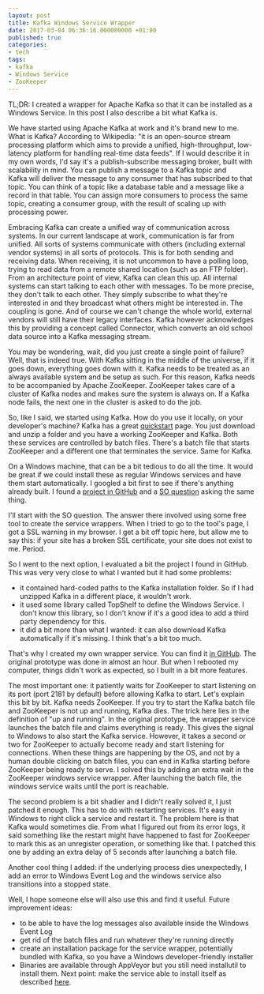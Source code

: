 ```yaml
---
layout: post
title: Kafka Windows Service Wrapper
date: 2017-03-04 06:36:16.000000000 +01:00
published: true
categories:
- tech
tags:
- kafka
- Windows Service
- ZooKeeper
---
```


TL;DR: I created a wrapper for Apache Kafka so that it can be installed as a Windows Service. In this post I also describe a bit what Kafka is.

<!--more-->

We have started using Apache Kafka at work and it's brand new to me. What is Kafka? According to Wikipedia: "it is an open-source stream processing platform which aims to provide a unified, high-throughput, low-latency platform for handling real-time data feeds". If I would describe it in my own words, I'd say it's a publish-subscribe messaging broker, built with scalability in mind. You can publish a message to a Kafka topic and Kafka will deliver the message to any consumer that has subscribed to that topic. You can think of a topic like a database table and a message like a record in that table. You can assign more consumers to process the same topic, creating a consumer group, with the result of scaling up with processing power.

Embracing Kafka can create a unified way of communication across systems. In our current landscape at work, communication is far from unified. All sorts of systems communicate with others (including external vendor systems) in all sorts of protocols. This is for both sending and receiving data. When receiving, it is not uncommon to have a polling loop, trying to read data from a remote shared location (such as an FTP folder). From an architecture point of view, Kafka can clean this up. All internal systems can start talking to each other with messages. To be more precise, they don't talk to each other. They simply subscribe to what they're interested in and they broadcast what others might be interested in. The coupling is gone. And of course we can't change the whole world, external vendors will still have their legacy interfaces. Kafka however acknowledges this by providing a concept called Connector, which converts an old school data source into a Kafka messaging stream.

You may be wondering, wait, did you just create a single point of failure? Well, that is indeed true. With Kafka sitting in the middle of the universe, if it goes down, everything goes down with it. Kafka needs to be treated as an always available system and be setup as such. For this reason, Kafka needs to be accompanied by Apache ZooKeeper. ZooKeeper takes care of a cluster of Kafka nodes and makes sure the system is always on. If a Kafka node fails, the next one in the cluster is asked to do the job.

So, like I said, we started using Kafka. How do you use it locally, on your developer's machine? Kafka has a great <a href="https://kafka.apache.org/quickstart" target="_blank">quickstart</a> page. You just download and unzip a folder and you have a working ZooKeeper and Kafka. Both these services are controlled by batch files. There's a batch file that starts ZooKeeper and a different one that terminates the service. Same for Kafka.

On a Windows machine, that can be a bit tedious to do all the time. It would be great if we could install these as regular Windows services and have them start automatically. I googled a bit first to see if there's anything already built. I found a <a href="https://github.com/lukemerrett/Kafka-Windows-Service" target="_blank">project in GitHub</a> and a <a href="http://stackoverflow.com/questions/36309844/install-kafka-as-windows-service" target="_blank">SO question</a> asking the same thing.

I'll start with the SO question. The answer there involved using some free tool to create the service wrappers. When I tried to go to the tool's page, I got a SSL warning in my browser. I get a bit off topic here, but allow me to say this: if your site has a broken SSL certificate, your site does not exist to me. Period.

So I went to the next option, I evaluated a bit the project I found in GitHub. This was very very close to what I wanted but it had some problems:
<ul>
<li>it contained hard-coded paths to the Kafka installation folder. So if I had unzipped Kafka in a different place, it wouldn't work.</li>
<li>it used some library called TopShelf to define the Windows Service. I don't know this library, so I don't know if it's a good idea to add a third party dependency for this.</li>
<li>it did a bit more than what I wanted: it can also download Kafka automatically if it's missing. I think that's a bit too much.</li>
</ul>

That's why I created my own wrapper service. You can find it <a href="https://github.com/ngeor/kafka-windows-service-wrapper" target="_blank">in GitHub</a>. The original prototype was done in almost an hour. But when I rebooted my computer, things didn't work as expected, so I built in a bit more features.

The most important one: it patiently waits for ZooKeeper to start listening on its port (port 2181 by default) before allowing Kafka to start. Let's explain this bit by bit. Kafka needs ZooKeeper. If you try to start the Kafka batch file and ZooKeeper is not up and running, Kafka dies. The trick here lies in the definition of "up and running". In the original prototype, the wrapper service launches the batch file and claims everything is ready. This gives the signal to Windows to also start the Kafka service. However, it takes a second or two for ZooKeeper to actually become ready and start listening for connections. When these things are happening by the OS, and not by a human double clicking on batch files, you can end in Kafka starting before ZooKeeper being ready to serve. I solved this by adding an extra wait in the ZooKeeper windows service wrapper. After launching the batch file, the windows service waits until the port is reachable.

The second problem is a bit shadier and I didn't really solved it, I just patched it enough. This has to do with restarting services. It's easy in Windows to right click a service and restart it. The problem here is that Kafka would sometimes die. From what I figured out from its error logs, it said something like the restart might have happened to fast for ZooKeeper to mark this as an unregister operation, or something like that. I patched this one by adding an extra delay of 5 seconds after launching a batch file.

Another cool thing I added: if the underlying process dies unexpectedly, I add an error to Windows Event Log and the windows service also transitions into a stopped state.

Well, I hope someone else will also use this and find it useful. Future improvement ideas:
<ul>
<li>to be able to have the log messages also available inside the Windows Event Log</li>
<li>get rid of the batch files and run whatever they're running directly</li>
<li>create an installation package for the service wrapper, potentially bundled with Kafka, so you have a Windows developer-friendly installer</li>
<li>Binaries are available through AppVeyor but you still need installutil to install them. Next point: make the service able to install itself as described <a href="http://stackoverflow.com/questions/1195478/how-to-make-a-net-windows-service-start-right-after-the-installation/1195621#1195621" target="_blank">here</a>.</li>
</ul>
